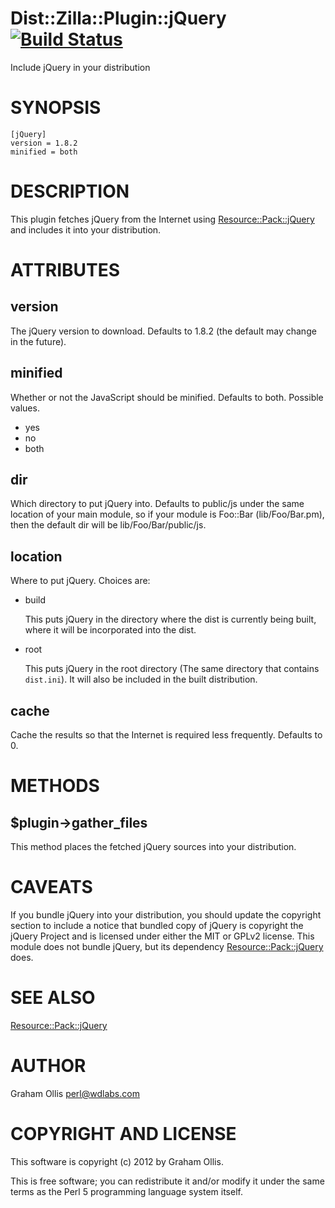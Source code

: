 # Dist::Zilla::Plugin::jQuery [![Build Status](https://secure.travis-ci.org/plicease/Dist-Zilla-Plugin-jQuery.png)](http://travis-ci.org/plicease/Dist-Zilla-Plugin-jQuery)

Include jQuery in your distribution

# SYNOPSIS

    [jQuery]
    version = 1.8.2
    minified = both

# DESCRIPTION

This plugin fetches jQuery from the Internet
using [Resource::Pack::jQuery](https://metacpan.org/pod/Resource::Pack::jQuery) and includes it into your distribution.

# ATTRIBUTES

## version

The jQuery version to download.  Defaults to 1.8.2 (the default may
change in the future).

## minified

Whether or not the JavaScript should be minified.  Defaults to both.
Possible values.

- yes
- no
- both

## dir

Which directory to put jQuery into.  Defaults to public/js under
the same location of your main module, so if your module is 
Foo::Bar (lib/Foo/Bar.pm), then the default dir will be 
lib/Foo/Bar/public/js.

## location

Where to put jQuery.  Choices are:

- build

    This puts jQuery in the directory where the dist is currently
    being built, where it will be incorporated into the dist.

- root

    This puts jQuery in the root directory (The same directory
    that contains `dist.ini`).  It will also be included in the
    built distribution.

## cache

Cache the results so that the Internet is required less frequently.
Defaults to 0.

# METHODS

## $plugin->gather\_files

This method places the fetched jQuery sources into your distribution.

# CAVEATS

If you bundle jQuery into your distribution, you should update the copyright
section to include a notice that bundled copy of jQuery is copyright
the jQuery Project and is licensed under either the MIT or GPLv2 license.
This module does not bundle jQuery, but its dependency [Resource::Pack::jQuery](https://metacpan.org/pod/Resource::Pack::jQuery)
does.

# SEE ALSO

[Resource::Pack::jQuery](https://metacpan.org/pod/Resource::Pack::jQuery)

# AUTHOR

Graham Ollis <perl@wdlabs.com>

# COPYRIGHT AND LICENSE

This software is copyright (c) 2012 by Graham Ollis.

This is free software; you can redistribute it and/or modify it under
the same terms as the Perl 5 programming language system itself.
